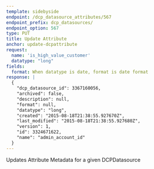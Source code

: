 ```yaml
---
template: sidebyside
endpoint: /dcp_datasource_attributes/567
endpoint_prefix: dcp_datasources/
endpoint_option: 567
type: PUT
title: Update Attribute
anchor: update-dcpattribute
request:
  name: 'is_high_value_customer'
  datatype: "long"
fields:
  format: When datatype is date, format is date format
response: |
  {
    "dcp_datasource_id": 3367160056,
    "archived": false,
    "description": null,
    "format": null,
    "datatype": "long",
    "created": "2015-08-18T21:38:55.927670Z",
    "last_modified": "2015-08-18T21:38:55.927680Z",
    "version": 1,
    "id": 3324671622,
    "name": "admin_account_id"
  }
---
```

Updates Attribute Metadata for a given DCPDatasource
